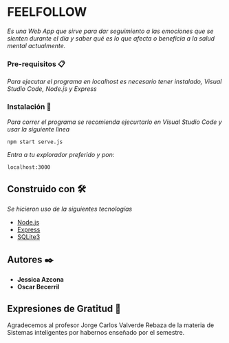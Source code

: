 # FEELFOLLOW

_Es una Web App que sirve para dar seguimiento a las emociones que se sienten durante el día y saber qué es lo que afecta o beneficia a la salud mental actualmente._



### Pre-requisitos 📋

_Para ejecutar el programa en localhost es necesario tener instalado, Visual Studio Code, Node.js y Express_


### Instalación 🔧

_Para correr el programa se recomienda ejecurtarlo en Visual Studio Code y usar la siguiente línea_


```
npm start serve.js
```


_Entra a tu explorador preferido y pon:_
```
localhost:3000
```

## Construido con 🛠️

_Se hicieron uso de la siguientes tecnologías_

* [Node.js](https://nodejs.org/es/) 
* [Express](https://expressjs.com/es/) 
* [SQLite3](https://www.sqlite.org/index.html) 


## Autores ✒️


* **Jessica Azcona** 
* **Oscar Becerril**


## Expresiones de Gratitud 🎁

Agradecemos al profesor Jorge Carlos Valverde Rebaza de la materia de Sistemas inteligentes por habernos enseñado por el semestre.